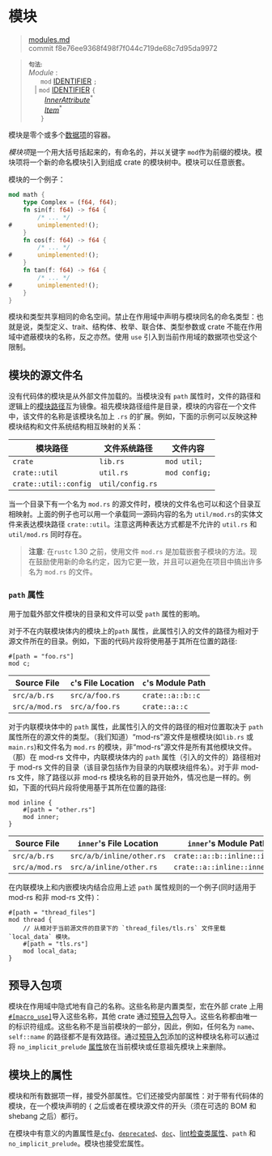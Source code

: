 # 模块

>[modules.md](https://github.com/rust-lang/reference/blob/master/src/items/modules.md)\
>commit f8e76ee9368f498f7f044c719de68c7d95da9972


> **<sup>句法:</sup>**\
> _Module_ :\
> &nbsp;&nbsp; &nbsp;&nbsp; `mod` [IDENTIFIER] `;`\
> &nbsp;&nbsp; | `mod` [IDENTIFIER] `{`\
> &nbsp;&nbsp; &nbsp;&nbsp;&nbsp;&nbsp; [_InnerAttribute_]<sup>\*</sup>\
> &nbsp;&nbsp; &nbsp;&nbsp;&nbsp;&nbsp; [_Item_]<sup>\*</sup>\
> &nbsp;&nbsp; &nbsp;&nbsp; `}`

模块是零个或多个[数据项]的容器。

*模块项*是一个用大括号括起来的，有命名的，并以关键字 `mod`作为前缀的模块。模块项将一个新的命名模块引入到组成 crate 的模块树中。模块可以任意嵌套。

模块的一个例子：

```rust
mod math {
    type Complex = (f64, f64);
    fn sin(f: f64) -> f64 {
        /* ... */
#       unimplemented!();
    }
    fn cos(f: f64) -> f64 {
        /* ... */
#       unimplemented!();
    }
    fn tan(f: f64) -> f64 {
        /* ... */
#       unimplemented!();
    }
}
```

模块和类型共享相同的命名空间。禁止在作用域中声明与模块同名的命名类型：也就是说，类型定义、trait、结构体、枚举、联合体、类型参数或 crate 不能在作用域中遮蔽模块的名称，反之亦然。使用 `use` 引入到当前作用域的数据项也受这个限制。

## 模块的源文件名

没有代码体的模块是从外部文件加载的。当模块没有 `path` 属性时，文件的路径和逻辑上的[模块路径]互为镜像。祖先模块路径组件是目录，模块的内容在一个文件中，该文件的名称是该模块名加上 `.rs` 的扩展。例如，下面的示例可以反映这种模块结构和文件系统结构相互映射的关系：

模块路径               | 文件系统路径  | 文件内容
------------------------- | ---------------  | -------------
`crate`                   | `lib.rs`         | `mod util;`
`crate::util`             | `util.rs`        | `mod config;`
`crate::util::config`     | `util/config.rs` |

当一个目录下有一个名为 `mod.rs` 的源文件时，模块的文件名也可以和这个目录互相映射。上面的例子也可以用一个承载同一源码内容的名为 `util/mod.rs`的实体文件来表达模块路径 `crate::util`。注意这两种表达方式都是不允许的 `util.rs` 和 `util/mod.rs` 同时存在。

> **注意**: 在`rustc` 1.30 之前，使用文件 `mod.rs` 是加载嵌套子模块的方法。现在鼓励使用新的命名约定，因为它更一致，并且可以避免在项目中搞出许多名为 `mod.rs` 的文件。
> 
### `path` 属性

用于加载外部文件模块的目录和文件可以受 `path` 属性的影响。

对于不在内联模块体内的模块上的`path` 属性，此属性引入的文件的路径为相对于源文件所在的目录。例如，下面的代码片段将使用基于其所在位置的路径:

<!-- ignore: requires external files -->
```rust,ignore
#[path = "foo.rs"]
mod c;
```

Source File    | `c`'s File Location | `c`'s Module Path
-------------- | ------------------- | ----------------------
`src/a/b.rs`   | `src/a/foo.rs`      | `crate::a::b::c`
`src/a/mod.rs` | `src/a/foo.rs`      | `crate::a::c`

对于内联模块体中的 `path` 属性，此属性引入的文件的路径的相对位置取决于 `path` 属性所在的源文件的类型。（我们知道）“mod-rs”源文件是根模块(如`lib.rs` 或 `main.rs`)和文件名为 `mod.rs` 的模块，非“mod-rs”源文件是所有其他模块文件。（那）在 mod-rs 文件中，内联模块体内的 `path` 属性（引入的文件的）路径相对于 mod-rs 文件的目录（该目录包括作为目录的内联模块组件名）。对于非 mod-rs 文件，除了路径以非 mod-rs 模块名称的目录开始外，情况也是一样的。例如，下面的代码片段将使用基于其所在位置的路径:

<!-- ignore: requires external files -->
```rust,ignore
mod inline {
    #[path = "other.rs"]
    mod inner;
}
```

Source File    | `inner`'s File Location   | `inner`'s Module Path
-------------- | --------------------------| ----------------------------
`src/a/b.rs`   | `src/a/b/inline/other.rs` | `crate::a::b::inline::inner`
`src/a/mod.rs` | `src/a/inline/other.rs`   | `crate::a::inline::inner`

在内联模块上和内嵌模块内结合应用上述 `path` 属性规则的一个例子(同时适用于 mod-rs 和非 mod-rs 文件)：

<!-- ignore: requires external files -->
```rust,ignore
#[path = "thread_files"]
mod thread {
    // 从相对于当前源文件的目录下的 `thread_files/tls.rs` 文件里载 `local_data` 模块。
    #[path = "tls.rs"]
    mod local_data;
}
```

## 预导入包项

模块在作用域中隐式地有自己的名称。这些名称是内置类型，宏在外部 crate 上用[`#[macro_use]`][macro_use]导入这些名称，其他 crate 通过[预导入包]导入。这些名称都由唯一的标识符组成。这些名称不是当前模块的一部分，因此，例如，任何名为 `name`、 `self::name` 的路径都不是有效路径。通过[预导入包]添加的这种模块名称可以通过将 `no_implicit_prelude` [属性]放在当前模块或任意祖先模块上来删除。

## 模块上的属性

模块和所有数据项一样，接受外部属性。它们还接受内部属性：对于带有代码体的模块，在一个模块声明的 `{` 之后或者在模块源文件的开头（须在可选的 BOM 和 shebang 之后）都行。

在模块中有意义的内置属性是[`cfg`]、[`deprecated`]、[`doc`]、[lint检查类属性]、`path` 和 `no_implicit_prelude`。模块也接受宏属性。

[_InnerAttribute_]: ../attributes.md
[_Item_]: ../items.md
[macro_use]: ../macros-by-example.md#the-macro_use-attribute
[`cfg`]: ../conditional-compilation.md
[`deprecated`]: ../attributes/diagnostics.md#the-deprecated-attribute
[`doc`]: ../../rustdoc/the-doc-attribute.html
[IDENTIFIER]: ../identifiers.md
[属性]: ../attributes.md
[数据项]: ../items.md
[模块路径]: ../paths.md
[预导入包]: ../crates-and-source-files.md#preludes-and-no_std
[lint检查类属性]: ../attributes/diagnostics.md#lint-check-attributes

